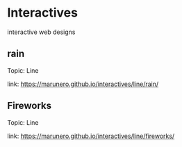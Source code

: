 # Interactives
interactive web designs

## rain 
Topic: Line 

link: https://marunero.github.io/interactives/line/rain/

## Fireworks
Topic: Line

link: https://marunero.github.io/interactives/line/fireworks/

